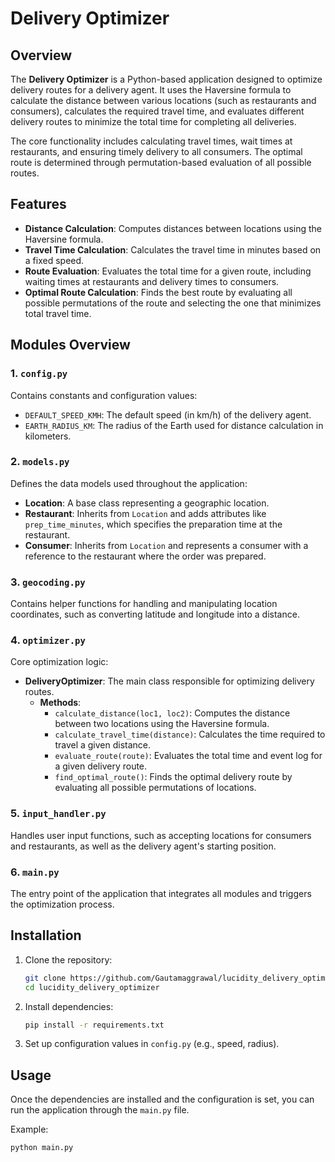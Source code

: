 # Delivery Optimizer

## Overview
The **Delivery Optimizer** is a Python-based application designed to optimize delivery routes for a delivery agent. It uses the Haversine formula to calculate the distance between various locations (such as restaurants and consumers), calculates the required travel time, and evaluates different delivery routes to minimize the total time for completing all deliveries.

The core functionality includes calculating travel times, wait times at restaurants, and ensuring timely delivery to all consumers. The optimal route is determined through permutation-based evaluation of all possible routes.

## Features
- **Distance Calculation**: Computes distances between locations using the Haversine formula.
- **Travel Time Calculation**: Calculates the travel time in minutes based on a fixed speed.
- **Route Evaluation**: Evaluates the total time for a given route, including waiting times at restaurants and delivery times to consumers.
- **Optimal Route Calculation**: Finds the best route by evaluating all possible permutations of the route and selecting the one that minimizes total travel time.

## Modules Overview
### 1. `config.py`
Contains constants and configuration values:
- `DEFAULT_SPEED_KMH`: The default speed (in km/h) of the delivery agent.
- `EARTH_RADIUS_KM`: The radius of the Earth used for distance calculation in kilometers.

### 2. `models.py`
Defines the data models used throughout the application:
- **Location**: A base class representing a geographic location.
- **Restaurant**: Inherits from `Location` and adds attributes like `prep_time_minutes`, which specifies the preparation time at the restaurant.
- **Consumer**: Inherits from `Location` and represents a consumer with a reference to the restaurant where the order was prepared.

### 3. `geocoding.py`
Contains helper functions for handling and manipulating location coordinates, such as converting latitude and longitude into a distance.

### 4. `optimizer.py`
Core optimization logic:
- **DeliveryOptimizer**: The main class responsible for optimizing delivery routes.
  - **Methods**:
    - `calculate_distance(loc1, loc2)`: Computes the distance between two locations using the Haversine formula.
    - `calculate_travel_time(distance)`: Calculates the time required to travel a given distance.
    - `evaluate_route(route)`: Evaluates the total time and event log for a given delivery route.
    - `find_optimal_route()`: Finds the optimal delivery route by evaluating all possible permutations of locations.

### 5. `input_handler.py`
Handles user input functions, such as accepting locations for consumers and restaurants, as well as the delivery agent's starting position.

### 6. `main.py`
The entry point of the application that integrates all modules and triggers the optimization process.

## Installation
1. Clone the repository:
    ```bash
    git clone https://github.com/Gautamaggrawal/lucidity_delivery_optimizer.git
    cd lucidity_delivery_optimizer
    ```

2. Install dependencies:
    ```bash
    pip install -r requirements.txt
    ```

3. Set up configuration values in `config.py` (e.g., speed, radius).

## Usage
Once the dependencies are installed and the configuration is set, you can run the application through the `main.py` file.

Example:
```bash
python main.py
